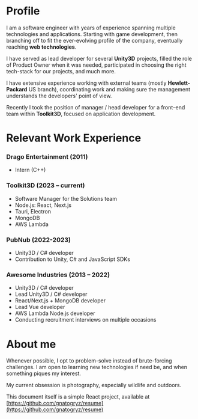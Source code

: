 # Profile
I am a software engineer with years of experience spanning multiple technologies and applications.
Starting with game development, then branching off to fit the ever-evolving profile of the company, eventually reaching **web technologies**.

I have served as lead developer for several **Unity3D** projects, filled the role of Product Owner when it was needed,
participated in choosing the right tech-stack for our projects, and much more.

I have extensive experience working with external teams (mostly **Hewlett-Packard** US branch),
coordinating work and making sure the management understands the developers' point of view.

Recently I took the position of manager / head developer for a front–end team within **Toolkit3D**, focused on application development.

# Relevant Work Experience
### Drago Entertainment (2011)
- Intern (C++)

### Toolkit3D (2023 – current)
- Software Manager for the Solutions team
- Node.js: React, Next.js
- Tauri, Electron
- MongoDB
- AWS Lambda

### PubNub (2022-2023)
- Unity3D / C# developer
- Contribution to Unity, C# and JavaScript SDKs

### Awesome Industries (2013 – 2022)
- Unity3D / C# developer
- Lead Unity3D / C# developer
- React/Next.js + MongoDB developer
- Lead Vue developer
- AWS Lambda Node.js developer
- Conducting recruitment interviews on multiple occasions

# About me
Whenever possible, I opt to problem-solve instead of brute-forcing challenges.
I am open to learning new technologies if need be, and when something piques my interest.

My current obsession is photography, especially wildlife and outdoors.

This document itself is a simple React project, available at [https://github.com/gnatogryz/resume](https://github.com/gnatogryz/resume)